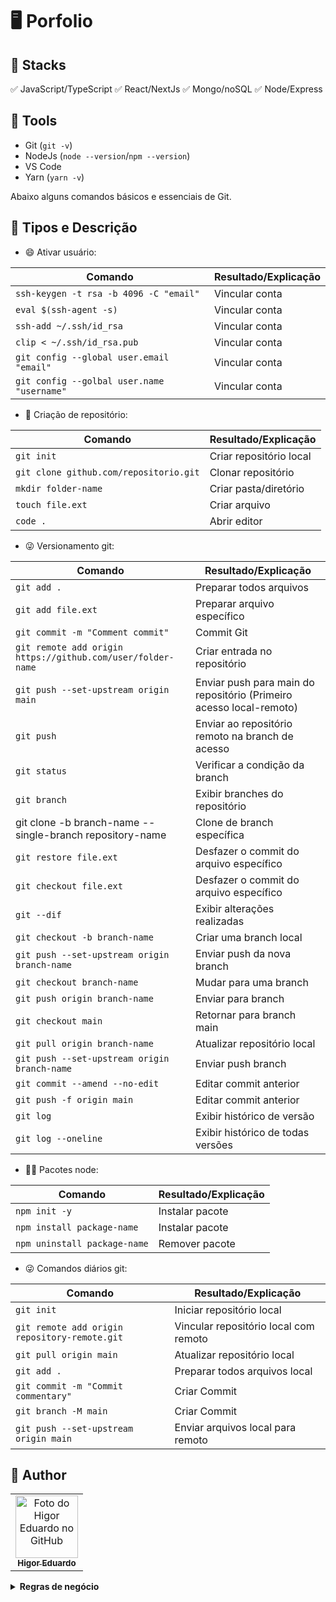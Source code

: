 # :desktop_computer: Porfolio

## :briefcase: Stacks

✅ JavaScript/TypeScript
✅ React/NextJs
✅ Mongo/noSQL
✅ Node/Express

## :hammer: Tools

- Git (`git -v`)
- NodeJs (`node --version`/`npm --version`)
- VS Code
- Yarn (`yarn -v`)

Abaixo alguns comandos básicos e essenciais de Git.

## :unicorn: Tipos e Descrição

- :smile: Ativar usuário:
<table>
<thead>
<tr>
    <th>Comando</th>
    <th>Resultado/Explicação</th>
</tr>
</thead>

<tbody>
<tr>
    <td><code>ssh-keygen -t rsa -b 4096 -C "email"</code></td>
    <td>Vincular conta</td>
</tr>
<tr>
    <td><code>eval $(ssh-agent -s)</code></td>
    <td>Vincular conta</td>
</tr>
<tr>
    <td><code>ssh-add ~/.ssh/id_rsa</code></td>
    <td>Vincular conta</td>
</tr>
<tr>
    <td><code>clip < ~/.ssh/id_rsa.pub</code></td>
    <td>Vincular conta</td>
</tr>
<tr>
    <td><code>git config --global user.email "email"</code></td>
    <td>Vincular conta</td>
</tr>
<tr>
    <td><code>git config --golbal user.name "username"</code></td>
    <td>Vincular conta</td>
</tr>
</tbody>
</table>

- :star_struck: Criação de repositório:
<table>
<thead>
<tr>
    <th>Comando</th>
    <th>Resultado/Explicação</th>
</tr>
</thead>

<tbody>
<tr>
    <td><code>git init</code></td>
    <td>Criar repositório local</td>
</tr>
<tr>
    <td><code>git clone github.com/repositorio.git</code></td>
    <td>Clonar repositório</td>
</tr>
<tr>
    <td><code>mkdir folder-name</code></td>
    <td>Criar pasta/diretório</td>
</tr>
<tr>
    <td><code>touch file.ext</code></td>
    <td>Criar arquivo</td>
</tr>
<tr>
    <td><code>code .</code></td>
    <td>Abrir editor</td>
</tr>
</tbody>
</table>

- :stuck_out_tongue_winking_eye: Versionamento git:
<table>
<thead>
<tr>
    <th>Comando</th>
    <th>Resultado/Explicação</th>
</tr>
</thead>

<tbody>

<tr>
    <td><code>git add .</code></td>
    <td>Preparar todos arquivos</td>
</tr>
<tr>
    <td><code>git add file.ext</code></td>
    <td>Preparar arquivo específico</td>
</tr>
<tr>
    <td><code>git commit -m "Comment commit"</code></td>
    <td>Commit Git</td>
</tr>
<tr>
    <td><code>git remote add origin https://github.com/user/folder-name</code></td>
    <td>Criar entrada no repositório</td>
</tr>
<tr>
    <td><code>git push --set-upstream origin main</code></td>
    <td>Enviar push para main do repositório (Primeiro acesso local-remoto)</td>
</tr>
<tr>
    <td><code>git push</code></td>
    <td>Enviar ao repositório remoto na branch de acesso</td>
</tr>
<tr>
    <td><code>git status</code></td>
    <td>Verificar a condição da branch</td>
</tr>
<tr>
    <td><code>git branch</code></td>
    <td>Exibir branches do repositório</td>
</tr>
<tr>
    <td>git clone -b branch-name --single-branch repository-name</td>
    <td>Clone de branch específica</td>
</tr>
<tr>
    <td><code>git restore file.ext</code></td>
    <td>Desfazer o commit do arquivo específico</td>
</tr>
<tr>
    <td><code>git checkout file.ext</code></td>
    <td>Desfazer o commit do arquivo específico</td>
</tr>
<tr>
    <td><code>git --dif</code></td>
    <td>Exibir alterações realizadas</td>
</tr>
<tr>
    <td><code>git checkout -b branch-name</code></td>
    <td>Criar uma branch local</td>
</tr>
<tr>
    <td><code>git push --set-upstream origin branch-name</code></td>
    <td>Enviar push da nova branch</td>
</tr>
<tr>
    <td><code>git checkout branch-name</code></td>
    <td>Mudar para uma branch</td>
</tr>
<tr>
    <td><code>git push origin branch-name</code></td>
    <td>Enviar para branch</td>
</tr>
<tr>
    <td><code>git checkout main</code></td>
    <td>Retornar para branch main</td>
</tr>
<tr>
    <td><code>git pull origin branch-name</code></td>
    <td>Atualizar repositório local</td>
</tr>
<tr>
    <td><code>git push --set-upstream origin branch-name</code></td>
    <td>Enviar push branch</td>
</tr>
<tr>
    <td><code>git commit --amend --no-edit</code></td>
    <td>Editar commit anterior</td>
</tr>
<tr>
    <td><code>git push -f origin main</code></td>
    <td>Editar commit anterior</td>
</tr>
<tr>
    <td><code>git log</code></td>
    <td>Exibir histórico de versão</td>
</tr>
<tr>
    <td><code>git log --oneline</code></td>
    <td>Exibir histórico de todas versões</td>
</tr>
</tbody>
</table>

- :face_exhaling: Pacotes node:
<table>
<thead>
<tr>
    <th>Comando</th>
    <th>Resultado/Explicação</th>
</tr>
</thead>

<tbody>
<tr>
    <td><code>npm init -y</code></td>
    <td>Instalar pacote</td>
</tr>
<tr>
    <td><code>npm install package-name</code></td>
    <td>Instalar pacote</td>
</tr>
<tr>
    <td><code>npm uninstall package-name</code></td>
    <td>Remover pacote</td>
</tr>
</tbody>
</table>

- :stuck_out_tongue_winking_eye: Comandos diários git:
<table>
<thead>
<tr>
    <th>Comando</th>
    <th>Resultado/Explicação</th>
</tr>
</thead>

<tbody>

<tr>
    <td><code>git init</code></td>
    <td>Iniciar repositório local</td>
</tr>
<tr>
    <td><code>git remote add origin repository-remote.git</code></td>
    <td>Vincular repositório local com remoto</td>
</tr>
<tr>
    <td><code>git pull origin main</code></td>
    <td>Atualizar repositório local</td>
</tr>
<tr>
    <td><code>git add .</code></td>
    <td>Preparar todos arquivos local</td>
</tr>
<tr>
    <td><code>git commit -m "Commit commentary"</code></td>
    <td>Criar Commit</td>
</tr>
<tr>
    <td><code>git branch -M main</code></td>
    <td>Criar Commit</td>
</tr>
<tr>
    <td><code>git push --set-upstream origin main</code></td>
    <td>Enviar arquivos local para remoto</td>
</tr>
</tbody>
</table>

## :unicorn: Author

<table>
  <tr>
    <td align="center">
      <a href="https://github.com/bhigoreduardo">
        <img src="https://avatars.githubusercontent.com/u/96431991?v=4" width="100px;" alt="Foto do Higor Eduardo no GitHub"/><br>
        <sub>
          <b>Higor Eduardo</b>
        </sub>
      </a>
    </td>
  </tr>
</table>

<details>
<summary><b>Regras de negócio</b></summary>

### :scroll: Ideias

## Ecommerce

- **Calçados**
- **Roupas**
- **Lanhonetes**
- **Pet Shop:**
- **Mercado:**
  
## Sistema

- **Gestão Loja**
- **Gestão Auto Peças**
- **Gestão Mercado**

## Institucional

- **Chat/Gestão conteúdo**
